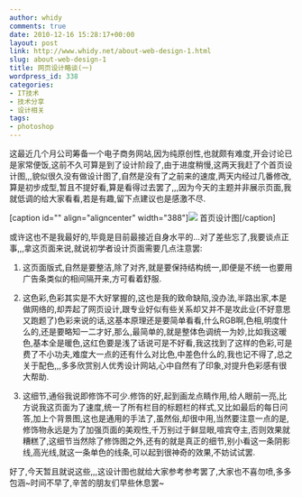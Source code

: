```yaml
---
author: whidy
comments: true
date: 2010-12-16 15:28:17+00:00
layout: post
link: http://www.whidy.net/about-web-design-1.html
slug: about-web-design-1
title: 网页设计略谈(一)
wordpress_id: 338
categories:
- IT技术
- 技术分享
- 设计相关
tags:
- photoshop
---
```


这最近几个月公司筹备一个电子商务网站,因为纯原创性,也就颇有难度,开会讨论已是家常便饭,这前不久可算是到了设计阶段了,由于进度稍慢,这两天我赶了个首页设计图,,,貌似很久没有做设计图了,自然是没有了之前来的速度,两天内经过几番修改,算是初步成型,暂且不提好看,算是看得过去罢了,,,因为今天的主题并非展示页面,我就低调的给大家看看,若是有趣,留下点建议也是感激不尽.

[caption id="" align="aligncenter" width="388"][![](/wp-content/uploads/2010/12/Index_ver1.3-388x500.jpg)](/wp-content/uploads/2010/12/Index_ver1.3.jpg) 首页设计图[/caption]

或许这也不是我最好的,毕竟是目前最接近自身水平的...对了差些忘了,我要谈点正事,,,拿这页面来说,就说初学者设计页面需要几点注意罢:



	
  1. 这页面版式,自然是要整洁,除了对齐,就是要保持结构统一,即便是不统一也要用广告条类似的相间隔开来,方可看着舒服.

	
  2. 这色彩,色彩其实是不大好掌握的,这也是我的致命缺陷,没办法,半路出家,本是做网络的,却弄起了网页设计,跟专业好似有些关系却又并不是攻此业(不好意思又跑题了)色彩来说的话,这基本原理还是要简单看看,什么RGB啊,色相,明度什么的,还是要略知一二才好,那么,最简单的,就是整体色调统一为妙,比如我这暖色,基本全是暖色,这红色要是浅了话说可是不好看,我这找到了这样的色彩,可是费了不小功夫,难度大一点的还有什么对比色,中差色什么的,我也记不得了,总之关于配色,,,多多欣赏别人优秀设计网站,心中自然有了印象,对提升色彩感有很大帮助.

	
  3. 这细节,通俗我说即修饰不可少.修饰的好,起到画龙点睛作用,给人眼前一亮,比方说我这页面为了速度,统一了所有栏目的标题栏的样式,又比如最后的每日问答,加上个背景图,这也是通用的手法了,虽然俗,却很中用,当然要注意一点的是,修饰物永远是为了加强页面的美观性,千万别过于鲜显眼,喧宾夺主,否则效果就糟糕了,这细节当然除了修饰图之外,还有的就是真正的细节,别小看这一条阴影线,高光线,就这一条单色的线条,可以起到很神奇的效果,不妨试试罢.


好了,今天暂且就说这些,,,这设计图也就给大家参考参考罢了,大家也不喜勿喷,多多包涵~时间不早了,辛苦的朋友们早些休息罢~
